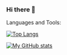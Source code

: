 ### Hi there 👋

Languages and Tools:

[![Top Langs](https://github-readme-stats.vercel.app/api/top-langs/?username=kalininskiy&langs_count=8&show_icons=true&theme=shades-of-purple)](https://github.com/anuraghazra/github-readme-stats)

[![My GitHub stats](https://github-readme-stats.vercel.app/api?username=kalininskiy&hide=contribs,prs&show_icons=true&theme=shades-of-purple)](https://github.com/anuraghazra/github-readme-stats)


<!--
**kalininskiy/kalininskiy** is a ✨ _special_ ✨ repository because its `README.md` (this file) appears on your GitHub profile.

Here are some ideas to get you started:

- 🔭 I’m currently working on ...
- 🌱 I’m currently learning ...
- 👯 I’m looking to collaborate on ...
- 🤔 I’m looking for help with ...
- 💬 Ask me about ...
- 📫 How to reach me: ...
- 😄 Pronouns: ...
- ⚡ Fun fact: ...
-->
